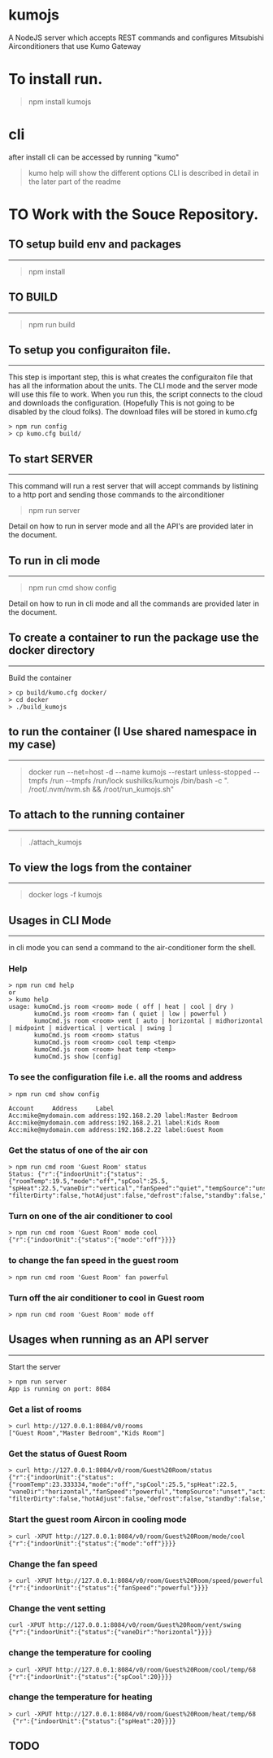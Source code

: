 
# kumojs

A NodeJS server which accepts REST commands and configures Mitsubishi Airconditioners that use Kumo Gateway

# To install run.
>npm install kumojs
# cli
after install cli can be accessed by running "kumo"
>kumo help
will show the different options
CLI is described in detail in the later part of the readme

# TO Work with the Souce Repository.

## TO setup build env and packages
---------
> npm install

## TO BUILD
---------
> npm run build

## To setup you configuraiton file.
---------
This step is important step, this is what creates the configuraiton file that has all the information about the
units. The CLI mode and the server mode will use this file to work.
When you run this, the script connects to the cloud and downloads the configuration. (Hopefully This is not going
 to be disabled by the cloud folks).
The download files will be stored in kumo.cfg

```
> npm run config
> cp kumo.cfg build/
```

## To start SERVER
---------
This command will run a rest server that will accept commands by listining to a http port and sending those commands
to the airconditioner

> npm run server

Detail on how to run in server mode and all the API's are provided later in the document.

## To run in cli mode
---------
>  npm run cmd show config

Detail on how to run in cli mode and all the commands are provided later in the document.


## To create a container to run the package use the docker directory
---------
Build the container
```
> cp build/kumo.cfg docker/
> cd docker
> ./build_kumojs
```

## to run the container (I Use shared namespace in my case)
---------
> docker run --net=host  -d --name kumojs --restart unless-stopped --tmpfs /run --tmpfs /run/lock sushilks/kumojs /bin/bash -c ". /root/.nvm/nvm.sh && /root/run_kumojs.sh"

## To attach to the running container
---------
> ./attach_kumojs

## To view the logs from the container
---------
> docker logs -f kumojs


## Usages in CLI Mode
---------
in cli mode you can send a command to the air-conditioner form the shell.

### Help
```
> npm run cmd help
or
> kumo help
usage: kumoCmd.js room <room> mode ( off | heat | cool | dry )
       kumoCmd.js room <room> fan ( quiet | low | powerful )
       kumoCmd.js room <room> vent [ auto | horizontal | midhorizontal | midpoint | midvertical | vertical | swing ]
       kumoCmd.js room <room> status
       kumoCmd.js room <room> cool temp <temp>
       kumoCmd.js room <room> heat temp <temp>
       kumoCmd.js show [config]
```

### To see the configuration file i.e. all the rooms and address
```
> npm run cmd show config

Account 	Address 	Label
Acc:mike@mydomain.com address:192.168.2.20 label:Master Bedroom
Acc:mike@mydomain.com address:192.168.2.21 label:Kids Room
Acc:mike@mydomain.com address:192.168.2.22 label:Guest Room
```

### Get the status of one of the air con
```
> npm run cmd room 'Guest Room' status
Status: {"r":{"indoorUnit":{"status":{"roomTemp":19.5,"mode":"off","spCool":25.5,
"spHeat":22.5,"vaneDir":"vertical","fanSpeed":"quiet","tempSource":"unset","activeThermistor":"unset",
"filterDirty":false,"hotAdjust":false,"defrost":false,"standby":false,"runTest":0}}}}
```

### Turn on one of the air conditioner to cool
```
> npm run cmd room 'Guest Room' mode cool
{"r":{"indoorUnit":{"status":{"mode":"off"}}}}
```

### to change the fan speed in the guest room
```
> npm run cmd room 'Guest Room' fan powerful

```

### Turn off the air conditioner to cool in Guest room
```
> npm run cmd room 'Guest Room' mode off
```

## Usages when running as an API server
---------
Start the server
```
> npm run server
App is running on port: 8084
```
### Get a list of rooms

 ```
 > curl http://127.0.0.1:8084/v0/rooms
 ["Guest Room","Master Bedroom","Kids Room"]
 ```

### Get the status of Guest Room
```
> curl http://127.0.0.1:8084/v0/room/Guest%20Room/status
{"r":{"indoorUnit":{"status":{"roomTemp":23.333334,"mode":"off","spCool":25.5,"spHeat":22.5,
"vaneDir":"horizontal","fanSpeed":"powerful","tempSource":"unset","activeThermistor":"unset",
"filterDirty":false,"hotAdjust":false,"defrost":false,"standby":false,"runTest":0}}}}
```

### Start the guest room Aircon in cooling mode
```
> curl -XPUT http://127.0.0.1:8084/v0/room/Guest%20Room/mode/cool
{"r":{"indoorUnit":{"status":{"mode":"off"}}}}
```

### Change the fan speed
 ```
 > curl -XPUT http://127.0.0.1:8084/v0/room/Guest%20Room/speed/powerful
 {"r":{"indoorUnit":{"status":{"fanSpeed":"powerful"}}}}
 ```

 ### Change the vent setting
 ```
 curl -XPUT http://127.0.0.1:8084/v0/room/Guest%20Room/vent/swing
 {"r":{"indoorUnit":{"status":{"vaneDir":"horizontal"}}}}
 ```

 ### change the temperature for cooling
  ```
  > curl -XPUT http://127.0.0.1:8084/v0/room/Guest%20Room/cool/temp/68
  {"r":{"indoorUnit":{"status":{"spCool":20}}}}
  ```

 ### change the temperature for heating
  ```
 > curl -XPUT http://127.0.0.1:8084/v0/room/Guest%20Room/heat/temp/68
   {"r":{"indoorUnit":{"status":{"spHeat":20}}}}
 ```


## TODO
